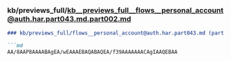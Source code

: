 ### kb/previews_full/kb__previews_full__flows__personal_account@auth.har.part043.md.part002.md

```md
### kb/previews_full/flows__personal_account@auth.har.part043.md (part 002)

```md
AA/8AAP8AAAABAgEA/wEAAAEBAQABAQEA/f39AAAAAAACAgIAAQEBAA
```

```

```

